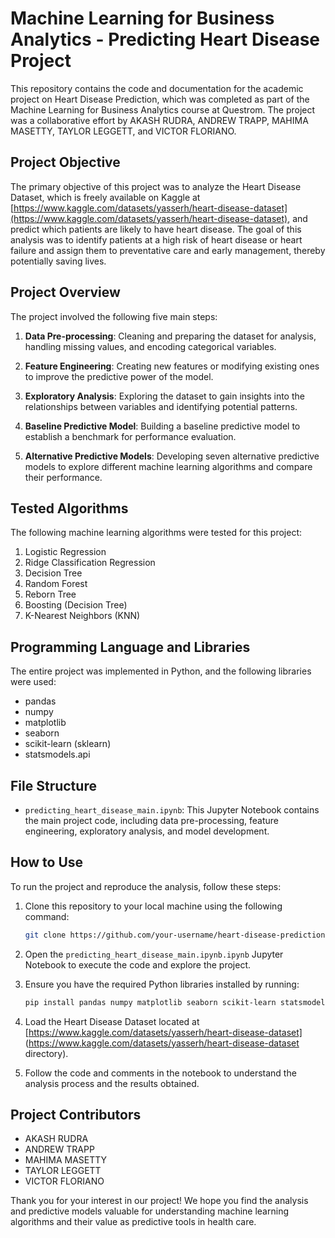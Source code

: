 # Machine Learning for Business Analytics - Predicting Heart Disease Project

This repository contains the code and documentation for the academic project on Heart Disease Prediction, which was completed as part of the Machine Learning for Business Analytics course at Questrom. The project was a collaborative effort by AKASH RUDRA, ANDREW TRAPP, MAHIMA MASETTY, TAYLOR LEGGETT, and VICTOR FLORIANO.

## Project Objective

The primary objective of this project was to analyze the Heart Disease Dataset, which is freely available on Kaggle at [https://www.kaggle.com/datasets/yasserh/heart-disease-dataset](https://www.kaggle.com/datasets/yasserh/heart-disease-dataset), and predict which patients are likely to have heart disease. The goal of this analysis was to identify patients at a high risk of heart disease or heart failure and assign them to preventative care and early management, thereby potentially saving lives.

## Project Overview

The project involved the following five main steps:

1. **Data Pre-processing**: Cleaning and preparing the dataset for analysis, handling missing values, and encoding categorical variables.

2. **Feature Engineering**: Creating new features or modifying existing ones to improve the predictive power of the model.

3. **Exploratory Analysis**: Exploring the dataset to gain insights into the relationships between variables and identifying potential patterns.

4. **Baseline Predictive Model**: Building a baseline predictive model to establish a benchmark for performance evaluation.

5. **Alternative Predictive Models**: Developing seven alternative predictive models to explore different machine learning algorithms and compare their performance.

## Tested Algorithms

The following machine learning algorithms were tested for this project:

1. Logistic Regression
2. Ridge Classification Regression
3. Decision Tree
4. Random Forest
5. Reborn Tree
6. Boosting (Decision Tree)
7. K-Nearest Neighbors (KNN)

## Programming Language and Libraries

The entire project was implemented in Python, and the following libraries were used:

- pandas
- numpy
- matplotlib
- seaborn
- scikit-learn (sklearn)
- statsmodels.api

## File Structure

- `predicting_heart_disease_main.ipynb`: This Jupyter Notebook contains the main project code, including data pre-processing, feature engineering, exploratory analysis, and model development.

## How to Use

To run the project and reproduce the analysis, follow these steps:

1. Clone this repository to your local machine using the following command:

   ```bash
   git clone https://github.com/your-username/heart-disease-prediction.git
   ```

2. Open the `predicting_heart_disease_main.ipynb.ipynb` Jupyter Notebook to execute the code and explore the project.

3. Ensure you have the required Python libraries installed by running:

   ```bash
   pip install pandas numpy matplotlib seaborn scikit-learn statsmodels
   ```

4. Load the Heart Disease Dataset located at [https://www.kaggle.com/datasets/yasserh/heart-disease-dataset] (https://www.kaggle.com/datasets/yasserh/heart-disease-dataset directory).

5. Follow the code and comments in the notebook to understand the analysis process and the results obtained.

## Project Contributors

- AKASH RUDRA
- ANDREW TRAPP
- MAHIMA MASETTY
- TAYLOR LEGGETT
- VICTOR FLORIANO

Thank you for your interest in our project! We hope you find the analysis and predictive models valuable for understanding machine learning algorithms and their value as predictive tools in health care.
